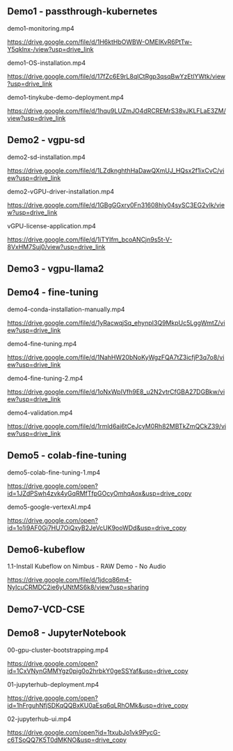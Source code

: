## Demo1 - passthrough-kubernetes

demo1-monitoring.mp4

https://drive.google.com/file/d/1H6ktHbOWBW-OMEIKvR6PtTw-Y5qklnx-/view?usp=drive_link



demo1-OS-installation.mp4

https://drive.google.com/file/d/17fZc6E9rL8qlCtRgp3qsqBwYzEtlYWtk/view?usp=drive_link



demo1-tinykube-demo-deployment.mp4

https://drive.google.com/file/d/1hqu9LUZmJO4dRCREMrS38vJKLFLaE3ZM/view?usp=drive_link



## Demo2 - vgpu-sd

demo2-sd-installation.mp4

https://drive.google.com/file/d/1LZdknghthHaDawQXmUJ_HQsx2f1ixCvC/view?usp=drive_link



demo2-vGPU-driver-installation.mp4

https://drive.google.com/file/d/1GBgGGxry0Fn31608hly04sySC3EG2vIk/view?usp=drive_link



vGPU-license-application.mp4

https://drive.google.com/file/d/1iTYIfm_bcoANCjn9s5t-V-8VxHM7Suj0/view?usp=drive_link



## Demo3 - vgpu-llama2





## Demo4 - fine-tuning

demo4-conda-installation-manually.mp4

https://drive.google.com/file/d/1yRacwqjSq_ehynpI3Q9MkpUc5LggWmtZ/view?usp=drive_link


demo4-fine-tuning.mp4

https://drive.google.com/file/d/1NahHW20bNoKyWgzFQA7tZ3icfjP3q7o8/view?usp=drive_link


demo4-fine-tuning-2.mp4

https://drive.google.com/file/d/1oNxWpIVfh9E8_u2N2vtrCfGBA27DGBkw/view?usp=drive_link


demo4-validation.mp4

https://drive.google.com/file/d/1rmld6ai6tCeJcyM0Rh82MBTkZmQCkZ39/view?usp=drive_link


## Demo5 - colab-fine-tuning

demo5-colab-fine-tuning-1.mp4

https://drive.google.com/open?id=1JZdPSwh4zvk4yGqRMfTfpGOcyOmhqAox&usp=drive_copy


demo5-google-vertexAI.mp4

https://drive.google.com/open?id=1o1i9AF0Gj7HU7OiQxyB2JeVcUK9ooWDd&usp=drive_copy



## Demo6-kubeflow

1.1-Install Kubeflow on Nimbus - RAW Demo - No Audio

https://drive.google.com/file/d/1jdcq86m4-NyIcuCRMDC2ie6yUNtMS6k8/view?usp=sharing





## Demo7-VCD-CSE





## Demo8 - JupyterNotebook

00-gpu-cluster-bootstrapping.mp4

https://drive.google.com/open?id=1CxVNynGMMYgz0pig0o2hrbkY0geSSYaf&usp=drive_copy


01-jupyterhub-deployment.mp4

https://drive.google.com/open?id=1hFrguhNfjSDKqQQBxKU0aEsq6qLRhOMk&usp=drive_copy


02-jupyterhub-ui.mp4

https://drive.google.com/open?id=1txubJo1vk9PycG-c6TSoQQ7K5T0dMKNO&usp=drive_copy




